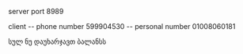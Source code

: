 server port 8989

client 
 -- phone number 599904530
 -- personal number 01008060181
 

სულ ნუ დაუხარჯავთ ბალანსს

